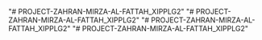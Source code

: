 "# PROJECT-ZAHRAN-MIRZA-AL-FATTAH_XIPPLG2" 
"# PROJECT-ZAHRAN-MIRZA-AL-FATTAH_XIPPLG2" 
"# PROJECT-ZAHRAN-MIRZA-AL-FATTAH_XIPPLG2" 
"# PROJECT-ZAHRAN-MIRZA-AL-FATTAH_XIPPLG2" 
